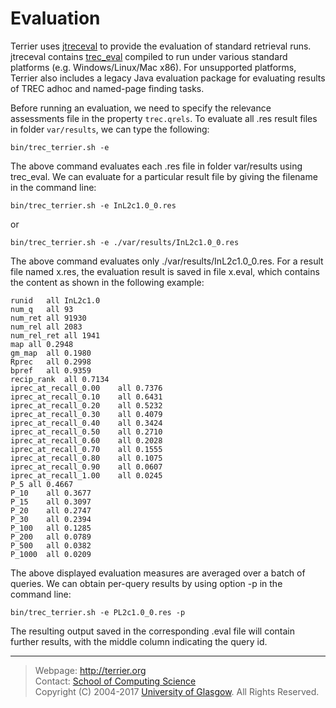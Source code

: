 Evaluation
==========

Terrier uses [jtreceval](https://github.com/terrierteam/jtreceval) to provide the evaluation of standard retrieval runs. jtreceval contains [trec_eval](https://github.com/usnistgov/trec_eval) compiled to run under various standard platforms (e.g. Windows/Linux/Mac x86). For unsupported platforms, Terrier also includes a legacy Java evaluation package for evaluating results of TREC adhoc and named-page finding tasks.

Before running an evaluation, we need to specify the relevance assessments file in the property `trec.qrels`. To evaluate all .res result files in folder `var/results`, we can type the following:

    bin/trec_terrier.sh -e

The above command evaluates each .res file in folder var/results using trec_eval. We can evaluate for a particular result file by giving the filename in the command line:

    bin/trec_terrier.sh -e InL2c1.0_0.res

or

    bin/trec_terrier.sh -e ./var/results/InL2c1.0_0.res

The above command evaluates only ./var/results/InL2c1.0\_0.res. For a result file named x.res, the evaluation result is saved in file x.eval, which contains the content as shown in the following example:

```
runid	all	InL2c1.0
num_q	all	93
num_ret	all	91930
num_rel	all	2083
num_rel_ret	all	1941
map	all	0.2948
gm_map	all	0.1980
Rprec	all	0.2998
bpref	all	0.9359
recip_rank	all	0.7134
iprec_at_recall_0.00	all	0.7376
iprec_at_recall_0.10	all	0.6431
iprec_at_recall_0.20	all	0.5232
iprec_at_recall_0.30	all	0.4079
iprec_at_recall_0.40	all	0.3424
iprec_at_recall_0.50	all	0.2710
iprec_at_recall_0.60	all	0.2028
iprec_at_recall_0.70	all	0.1555
iprec_at_recall_0.80	all	0.1075
iprec_at_recall_0.90	all	0.0607
iprec_at_recall_1.00	all	0.0245
P_5	all	0.4667
P_10	all	0.3677
P_15	all	0.3097
P_20	all	0.2747
P_30	all	0.2394
P_100	all	0.1285
P_200	all	0.0789
P_500	all	0.0382
P_1000	all	0.0209
```

The above displayed evaluation measures are averaged over a batch of queries. We can obtain per-query results by using option -p in the command line:

    bin/trec_terrier.sh -e PL2c1.0_0.res -p

The resulting output saved in the corresponding .eval file will contain further results, with the middle column indicating the query id.

------------------------------------------------------------------------


> Webpage: <http://terrier.org>  
> Contact: [School of Computing Science](http://www.dcs.gla.ac.uk/)  
> Copyright (C) 2004-2017 [University of Glasgow](http://www.gla.ac.uk/). All Rights Reserved.
